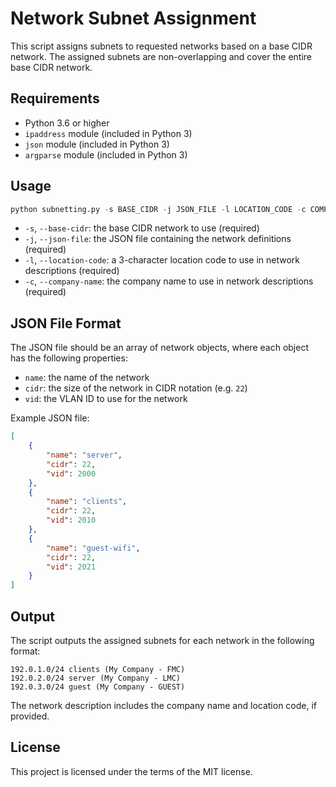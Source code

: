 # Network Subnet Assignment

This script assigns subnets to requested networks based on a base CIDR network. The assigned subnets are non-overlapping and cover the entire base CIDR network.

## Requirements

* Python 3.6 or higher
* `ipaddress` module (included in Python 3)
* `json` module (included in Python 3)
* `argparse` module (included in Python 3)

## Usage

```python
python subnetting.py -s BASE_CIDR -j JSON_FILE -l LOCATION_CODE -c COMPANY_NAME
```


* `-s`, `--base-cidr`: the base CIDR network to use (required)
* `-j`, `--json-file`: the JSON file containing the network definitions (required)
* `-l`, `--location-code`: a 3-character location code to use in network descriptions (required)
* `-c`, `--company-name`: the company name to use in network descriptions (required)

## JSON File Format

The JSON file should be an array of network objects, where each object has the following properties:

* `name`: the name of the network
* `cidr`: the size of the network in CIDR notation (e.g. `22`)
* `vid`: the VLAN ID to use for the network

Example JSON file:

```json
[
    {
        "name": "server",
        "cidr": 22,
        "vid": 2000
    },
    {
        "name": "clients",
        "cidr": 22,
        "vid": 2010
    },
    {
        "name": "guest-wifi",
        "cidr": 22,
        "vid": 2021
    }
]

```
## Output

The script outputs the assigned subnets for each network in the following format:

```text
192.0.1.0/24 clients (My Company - FMC)
192.0.2.0/24 server (My Company - LMC)
192.0.3.0/24 guest (My Company - GUEST)
```

The network description includes the company name and location code, if provided.

## License

This project is licensed under the terms of the MIT license.
